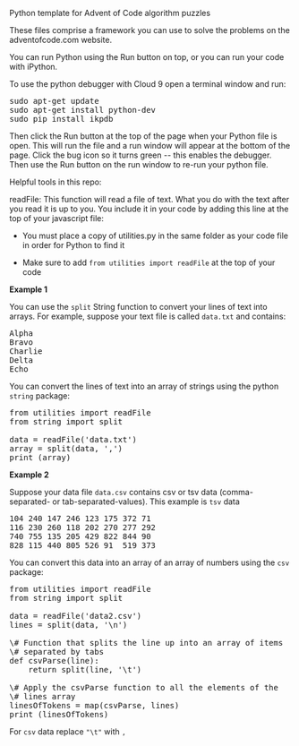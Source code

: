 Python template for Advent of Code algorithm puzzles

These files comprise a framework you can use to solve the problems
on the adventofcode.com website.

You can run Python using the Run button on top, or you can run your code
with iPython.  

To use the python debugger with Cloud 9 open a terminal window and run:
<pre>
sudo apt-get update
sudo apt-get install python-dev
sudo pip install ikpdb
</pre>

Then click the Run button at the top of the page when your Python file
is open.  This will run the file and a run window will appear at the
bottom of the page.  Click the bug icon so it turns green -- this enables
the debugger.  Then use the Run button on the run window to re-run your
python file.

Helpful tools in this repo:

readFile:  This function will read a file of text.  What you do 
with the text after you read it is up to you.  You include it in your
code by adding this line at the top of your javascript file:

* You must place a copy of utilities.py in the same folder as your code file
in order for Python to find it

* Make sure to add <code>from utilities import readFile</code> at the top of your code

__Example 1__

You can use the <code>split</code> String function to convert your 
lines of text into arrays.  For example, suppose your text file is
called <code>data.txt</code> and contains:

<pre>
Alpha
Bravo
Charlie
Delta
Echo
</pre>

You can convert the lines of text into an array of strings using the python <code>string</code> package:

<pre>
from utilities import readFile
from string import split

data = readFile('data.txt')
array = split(data, ',')
print (array)
</pre>

__Example 2__

Suppose your data file <code>data.csv</code> contains csv or tsv data (comma-separated- or 
tab-separated-values).  This example is <code>tsv</code> data

<pre>
104	240	147	246	123	175	372	71
116	230	260	118	202	270	277	292
740	755	135	205	429	822	844	90
828	115	440	805	526	91	519	373
</pre>

You can convert this data into an array of an array of numbers using the <code>csv</code> package:

<pre>
from utilities import readFile
from string import split

data = readFile('data2.csv')
lines = split(data, '\n')

\# Function that splits the line up into an array of items
\# separated by tabs
def csvParse(line):
    return split(line, '\t')
    
\# Apply the csvParse function to all the elements of the 
\# lines array
linesOfTokens = map(csvParse, lines)
print (linesOfTokens)
</pre>

For <code>csv</code> data replace <code>"\t"</code> with <code>,</code>
